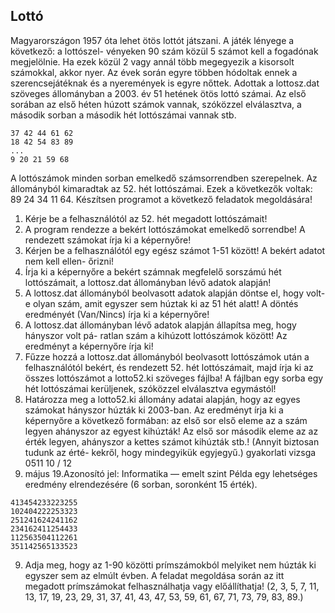 ## Lottó ##
Magyarországon 1957 óta lehet ötös lottót játszani. A játék lényege a következő: a lottószel-
vényeken 90 szám közül 5 számot kell a fogadónak megjelölnie. Ha ezek közül 2 vagy annál
több megegyezik a kisorsolt számokkal, akkor nyer. Az évek során egyre többen hódoltak
ennek a szerencsejátéknak és a nyeremények is egyre nőttek.
Adottak a lottosz.dat szöveges állományban a 2003. év 51 hetének ötös lottó számai. Az
első sorában az első héten húzott számok vannak, szóközzel elválasztva, a második sorban a
második hét lottószámai vannak stb.
```Például:
37 42 44 61 62
18 42 54 83 89
...
9 20 21 59 68
```
A lottószámok minden sorban emelkedő számsorrendben szerepelnek.
Az állományból kimaradtak az 52. hét lottószámai. Ezek a következők voltak: 89 24 34 11 64.
Készítsen programot a következő feladatok megoldására!
1. Kérje be a felhasználótól az 52. hét megadott lottószámait!
2. A program rendezze a bekért lottószámokat emelkedő sorrendbe! A rendezett számokat
írja ki a képernyőre!
3. Kérjen be a felhasználótól egy egész számot 1-51 között! A bekért adatot nem kell ellen-
őrizni!
4. Írja ki a képernyőre a bekért számnak megfelelő sorszámú hét lottószámait, a
lottosz.dat állományban lévő adatok alapján!
5. A lottosz.dat állományból beolvasott adatok alapján döntse el, hogy volt-e olyan
szám, amit egyszer sem húztak ki az 51 hét alatt! A döntés eredményét (Van/Nincs) írja ki
a képernyőre!
6. A lottosz.dat állományban lévő adatok alapján állapítsa meg, hogy hányszor volt pá-
ratlan szám a kihúzott lottószámok között! Az eredményt a képernyőre írja ki!
7. Fűzze hozzá a lottosz.dat állományból beolvasott lottószámok után a felhasználótól
bekért, és rendezett 52. hét lottószámait, majd írja ki az összes lottószámot a lotto52.ki
szöveges fájlba! A fájlban egy sorba egy hét lottószámai kerüljenek, szóközzel elválasztva
egymástól!
8. Határozza meg a lotto52.ki állomány adatai alapján, hogy az egyes számokat hányszor
húzták ki 2003-ban. Az eredményt írja ki a képernyőre a következő formában: az első sor
első eleme az a szám legyen ahányszor az egyest kihúzták! Az első sor második eleme az
az érték legyen, ahányszor a kettes számot kihúzták stb.! (Annyit biztosan tudunk az érté-
kekről, hogy mindegyikük egyjegyű.)
gyakorlati vizsga 0511
10 / 12
2005. május 19.Azonosító jel:
Informatika — emelt szint
Példa egy lehetséges eredmény elrendezésére (6 sorban, soronként 15 érték).
```
413454233223255
102404222253323
251241624241162
234162411254433
112563504112261
351142565133523
```
9. Adja meg, hogy az 1-90 közötti prímszámokból melyiket nem húzták ki egyszer sem az
elmúlt évben. A feladat megoldása során az itt megadott prímszámokat felhasználhatja
vagy előállíthatja! (2, 3, 5, 7, 11, 13, 17, 19, 23, 29, 31, 37, 41, 43, 47, 53, 59, 61, 67, 71,
73, 79, 83, 89.)
